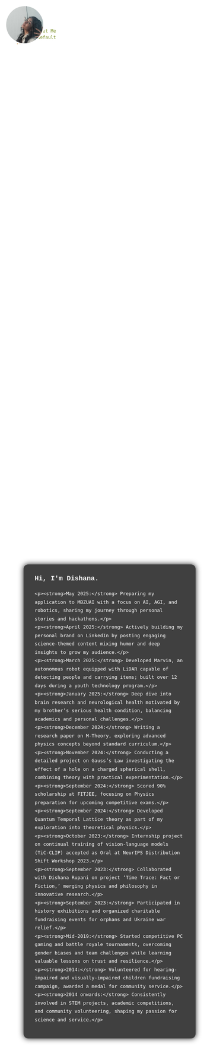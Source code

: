 ```yaml
---
title: About Me
layout: default
---
```


<style>
  html, body {
    margin: 0;
    height: 100%;
    overflow: auto; /* allow scrolling */
    font-family: Arial, sans-serif;
    color: white;
    background: url('/assets/images/avatar.jpg') no-repeat center center fixed;
    background-size: cover;
  }

  /* Profile image + socials top-left */
  .profile-container {
    position: fixed;
    top: 20px;
    left: 20px;
    text-align: center;
    color: white;
    z-index: 10;
  }

  .profile-container img {
    width: 100px;
    height: 100px;
    border-radius: 50%;
    border: 3px solid white;
    object-fit: cover;
  }

  .social-links {
    margin-top: 10px;
    display: flex;
    gap: 12px;
    justify-content: center;
  }

  .social-links a {
    color: white;
    text-decoration: none;
    font-size: 24px;
    transition: color 0.3s ease;
  }

  .social-links a:hover {
    color: #1da1f2;
  }

  /* Center container */
  .container {
    min-height: 100vh;
    display: flex;
    justify-content: center;
    align-items: center;
    padding: 20px;
  }

  /* Scrollable about box */
  .about-box {
    background: rgba(0, 0, 0, 0.75);
    width: 420px;
    max-height: 70vh;
    padding: 25px 30px;
    border-radius: 12px;
    overflow-y: auto;
    box-shadow: 0 0 15px rgba(0,0,0,0.9);
    font-family: 'Courier New', monospace;
    font-size: 15px;
    line-height: 1.5;
  }

  .about-box p {
    margin: 0 0 10px 0;
  }

  .about-box strong {
    font-size: 18px;
  }

</style>

<div class="profile-container">
  <img src="/assets/images/avatar.jpg" alt="Dishana's Photo" />
  <div class="social-links">
    <a href="https://github.com/meowww11" target="_blank" aria-label="GitHub">🐱</a>
    <a href="https://linkedin.com/in/meowww11" target="_blank" aria-label="LinkedIn">🔗</a>
  </div>
</div>

<div class="container">
  <div class="about-box">
    <p><strong>Hi, I'm Dishana.</strong></p>
    
    <p><strong>May 2025:</strong> Preparing my application to MBZUAI with a focus on AI, AGI, and robotics, sharing my journey through personal stories and hackathons.</p>
    <p><strong>April 2025:</strong> Actively building my personal brand on LinkedIn by posting engaging science-themed content mixing humor and deep insights to grow my audience.</p>
    <p><strong>March 2025:</strong> Developed Marvin, an autonomous robot equipped with LiDAR capable of detecting people and carrying items; built over 12 days during a youth technology program.</p>
    <p><strong>January 2025:</strong> Deep dive into brain research and neurological health motivated by my brother’s serious health condition, balancing academics and personal challenges.</p>
    <p><strong>December 2024:</strong> Writing a research paper on M-Theory, exploring advanced physics concepts beyond standard curriculum.</p>
    <p><strong>November 2024:</strong> Conducting a detailed project on Gauss’s Law investigating the effect of a hole on a charged spherical shell, combining theory with practical experimentation.</p>
    <p><strong>September 2024:</strong> Scored 90% scholarship at FITJEE, focusing on Physics preparation for upcoming competitive exams.</p>
    <p><strong>September 2024:</strong> Developed Quantum Temporal Lattice theory as part of my exploration into theoretical physics.</p>
    <p><strong>October 2023:</strong> Internship project on continual training of vision-language models (TiC-CLIP) accepted as Oral at NeurIPS Distribution Shift Workshop 2023.</p>
    <p><strong>September 2023:</strong> Collaborated with Dishana Rupani on project ‘Time Trace: Fact or Fiction,’ merging physics and philosophy in innovative research.</p>
    <p><strong>September 2023:</strong> Participated in history exhibitions and organized charitable fundraising events for orphans and Ukraine war relief.</p>
    <p><strong>Mid-2019:</strong> Started competitive PC gaming and battle royale tournaments, overcoming gender biases and team challenges while learning valuable lessons on trust and resilience.</p>
    <p><strong>2014:</strong> Volunteered for hearing-impaired and visually-impaired children fundraising campaign, awarded a medal for community service.</p>
    <p><strong>2014 onwards:</strong> Consistently involved in STEM projects, academic competitions, and community volunteering, shaping my passion for science and service.</p>
  </div>
</div>
